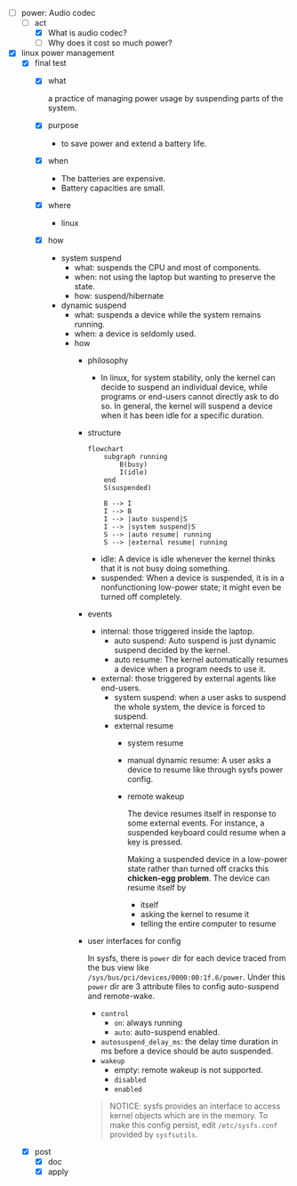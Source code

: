 - [ ] power: Audio codec
    - [ ] act
        - [x] What is audio codec?
        - [ ] Why does it cost so much power?
- [x] linux power management
    - [x] final test
        - [x] what

            a practice of managing power usage by suspending parts of the system.

        - [x] purpose
            - to save power and extend a battery life.
        - [x] when 
            - The batteries are expensive.
            - Battery capacities are small.
        - [x] where
            - linux
        - [x] how
            - system suspend
                - what: suspends the CPU and most of components.
                - when: not using the laptop but wanting to preserve the state.
                - how: suspend/hibernate 
            - dynamic suspend
                - what: suspends a device while the system remains running.
                - when: a device is seldomly used.
                - how
                    - philosophy
                        - In linux, for system stability, only the kernel can decide to suspend an individual device, while programs or end-users cannot directly ask to do so. In general, the kernel will suspend a device when it has been idle for a specific duration. 
                    - structure
                        ```mermaid
                        flowchart
                            subgraph running
                                B(busy)
                                I(idle)
                            end
                            S(suspended)

                            B --> I
                            I --> B
                            I --> |auto suspend|S
                            I --> |system suspend|S
                            S --> |auto resume| running
                            S --> |external resume| running
                        ```

                        - idle: A device is idle whenever the kernel thinks that it is not busy doing something.
                        - suspended: When a device is suspended, it is in a nonfunctioning low-power state; it might even be turned off completely.
                    - events
                        - internal: those triggered inside the laptop. 
                            - auto suspend: Auto suspend is just dynamic suspend decided by the kernel.
                            - auto resume: The kernel automatically resumes a device when a program needs to use it. 
                        - external: those triggered by external agents like end-users.
                            - system suspend: when a user asks to suspend the whole system, the device is forced to suspend.
                            - external resume
                                - system resume
                                - manual dynamic resume: A user asks a device to resume like through sysfs power config.
                                - remote wakeup
            
                                    The device resumes itself in response to some external events. For instance, a suspended keyboard could resume when a key is pressed.

                                    Making a suspended device in a low-power state rather than turned off cracks this **chicken-egg problem**. The device can resume itself by 
                                    - itself
                                    - asking the kernel to resume it
                                    - telling the entire computer to resume
                    - user interfaces for config

                        In sysfs, there is `power` dir for each device traced from the bus view like `/sys/bus/pci/devices/0000:00:1f.6/power`. Under this `power` dir are 3 attribute files to config auto-suspend and remote-wake.
                        - `control`
                            - `on`: always running
                            - `auto`: auto-suspend enabled.
                        - `autosuspend_delay_ms`: the delay time duration in ms before a device should be auto suspended.
                        - `wakeup`
                            - empty: remote wakeup is not supported. 
                            - `disabled` 
                            - `enabled`   
                        > NOTICE: sysfs provides an interface to access kernel objects which are in the memory. To make this config persist, edit `/etc/sysfs.conf` provided by `sysfsutils`.        
    - [x] post
        - [x] doc
        - [x] apply
